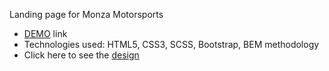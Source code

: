 Landing page for Monza Motorsports
- [DEMO](https://veronika-korona.github.io/Monza_Motorsports/) link
- Technologies used: HTML5, CSS3, SCSS, Bootstrap, BEM methodology
- Click here to see the [design](https://www.figma.com/file/UlBnJHOSYkW4KEPwusZfNQ/Test-task?node-id=0%3A1)